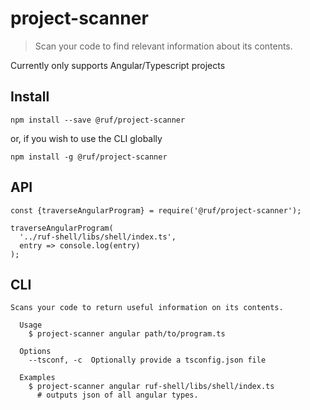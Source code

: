 # project-scanner

> Scan your code to find relevant information about its contents.

Currently only supports Angular/Typescript projects

## Install

```
npm install --save @ruf/project-scanner
```

or, if you wish to use the CLI globally

```
npm install -g @ruf/project-scanner
```

## API

```
const {traverseAngularProgram} = require('@ruf/project-scanner');

traverseAngularProgram(
  '../ruf-shell/libs/shell/index.ts',
  entry => console.log(entry)
);
```

## CLI

```
Scans your code to return useful information on its contents.

  Usage
    $ project-scanner angular path/to/program.ts

  Options
    --tsconf, -c  Optionally provide a tsconfig.json file

  Examples
    $ project-scanner angular ruf-shell/libs/shell/index.ts
      # outputs json of all angular types.
```
